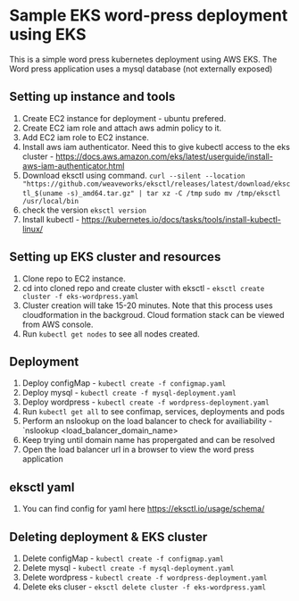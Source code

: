 # Sample EKS word-press deployment using EKS
This is a simple word press kubernetes deployment using AWS EKS. The Word press application uses a mysql database (not externally exposed)

## Setting up instance and tools
1. Create EC2 instance for deployment - ubuntu prefered.
2. Create EC2 iam role and attach aws admin policy to it.
3. Add EC2 iam role to EC2 instance.
4. Install aws iam authenticator. Need this to give kubectl access to the eks cluster - https://docs.aws.amazon.com/eks/latest/userguide/install-aws-iam-authenticator.html
5. Download eksctl using command.
    `curl --silent --location "https://github.com/weaveworks/eksctl/releases/latest/download/eksctl_$(uname -s)_amd64.tar.gz" | tar xz -C /tmp`
    `sudo mv /tmp/eksctl /usr/local/bin`
6. check the version
    `eksctl version`
7. Install kubectl - https://kubernetes.io/docs/tasks/tools/install-kubectl-linux/

## Setting up EKS cluster and resources
1. Clone repo to EC2 instance.
2. cd into cloned repo and create cluster with eksctl - `eksctl create cluster -f eks-wordpress.yaml`
3. Cluster creation will take 15-20 minutes. Note that this process uses cloudformation in the backgroud. Cloud formation stack can be viewed from AWS console.
4. Run `kubectl get nodes` to see all nodes created.

## Deployment
1. Deploy configMap - `kubectl create -f configmap.yaml`
2. Deploy mysql - `kubectl create -f mysql-deployment.yaml`
3. Deploy wordpress - `kubectl create -f wordpress-deployment.yaml`
4. Run `kubectl get all` to see confimap, services, deployments and pods
5. Perform an nslookup on the load balancer to check for availiability - `nslookup <load_balancer_domain_name>
6. Keep trying until domain name has propergated and can be resolved
7. Open the load balancer url in a browser to view the word press application


## eksctl yaml
1. You can find config for yaml here https://eksctl.io/usage/schema/

## Deleting deployment & EKS cluster
1. Delete configMap - `kubectl create -f configmap.yaml`
2. Delete mysql - `kubectl create -f mysql-deployment.yaml`
3. Delete wordpress - `kubectl create -f wordpress-deployment.yaml`
4. Delete eks cluser - `eksctl delete cluster -f eks-wordpress.yaml`
